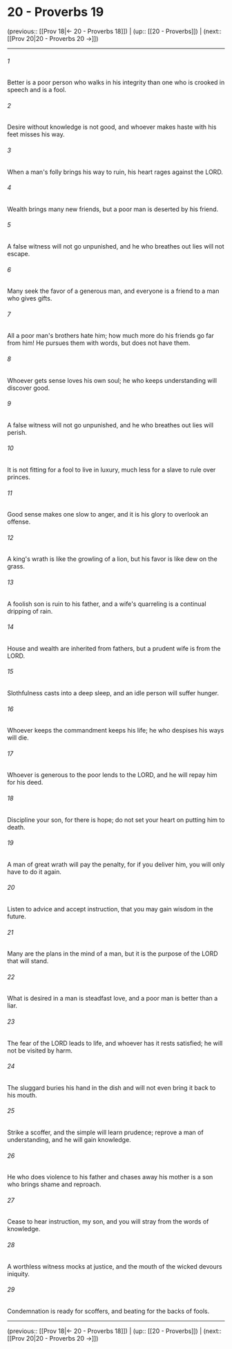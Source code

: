 # 20 - Proverbs 19

(previous:: [[Prov 18|← 20 - Proverbs 18]]) | (up:: [[20 - Proverbs]]) | (next:: [[Prov 20|20 - Proverbs 20 →]])

***


###### 1 
Better is a poor person who walks in his integrity than one who is crooked in speech and is a fool. 

###### 2 
Desire without knowledge is not good, and whoever makes haste with his feet misses his way. 

###### 3 
When a man's folly brings his way to ruin, his heart rages against the LORD. 

###### 4 
Wealth brings many new friends, but a poor man is deserted by his friend. 

###### 5 
A false witness will not go unpunished, and he who breathes out lies will not escape. 

###### 6 
Many seek the favor of a generous man, and everyone is a friend to a man who gives gifts. 

###### 7 
All a poor man's brothers hate him; how much more do his friends go far from him! He pursues them with words, but does not have them. 

###### 8 
Whoever gets sense loves his own soul; he who keeps understanding will discover good. 

###### 9 
A false witness will not go unpunished, and he who breathes out lies will perish. 

###### 10 
It is not fitting for a fool to live in luxury, much less for a slave to rule over princes. 

###### 11 
Good sense makes one slow to anger, and it is his glory to overlook an offense. 

###### 12 
A king's wrath is like the growling of a lion, but his favor is like dew on the grass. 

###### 13 
A foolish son is ruin to his father, and a wife's quarreling is a continual dripping of rain. 

###### 14 
House and wealth are inherited from fathers, but a prudent wife is from the LORD. 

###### 15 
Slothfulness casts into a deep sleep, and an idle person will suffer hunger. 

###### 16 
Whoever keeps the commandment keeps his life; he who despises his ways will die. 

###### 17 
Whoever is generous to the poor lends to the LORD, and he will repay him for his deed. 

###### 18 
Discipline your son, for there is hope; do not set your heart on putting him to death. 

###### 19 
A man of great wrath will pay the penalty, for if you deliver him, you will only have to do it again. 

###### 20 
Listen to advice and accept instruction, that you may gain wisdom in the future. 

###### 21 
Many are the plans in the mind of a man, but it is the purpose of the LORD that will stand. 

###### 22 
What is desired in a man is steadfast love, and a poor man is better than a liar. 

###### 23 
The fear of the LORD leads to life, and whoever has it rests satisfied; he will not be visited by harm. 

###### 24 
The sluggard buries his hand in the dish and will not even bring it back to his mouth. 

###### 25 
Strike a scoffer, and the simple will learn prudence; reprove a man of understanding, and he will gain knowledge. 

###### 26 
He who does violence to his father and chases away his mother is a son who brings shame and reproach. 

###### 27 
Cease to hear instruction, my son, and you will stray from the words of knowledge. 

###### 28 
A worthless witness mocks at justice, and the mouth of the wicked devours iniquity. 

###### 29 
Condemnation is ready for scoffers, and beating for the backs of fools.

***

(previous:: [[Prov 18|← 20 - Proverbs 18]]) | (up:: [[20 - Proverbs]]) | (next:: [[Prov 20|20 - Proverbs 20 →]])
